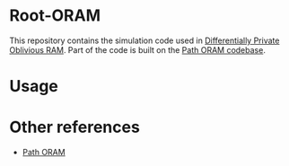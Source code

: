 # Root-ORAM

This repository contains the simulation code used in [Differentially Private Oblivious RAM](https://arxiv.org/pdf/1601.03378.pdf). Part of the code is built on the [Path ORAM codebase](https://github.com/wangxiao1254/oram_simulator).

# Usage

# Other references
* [Path ORAM](https://eprint.iacr.org/2013/280.pdf)

